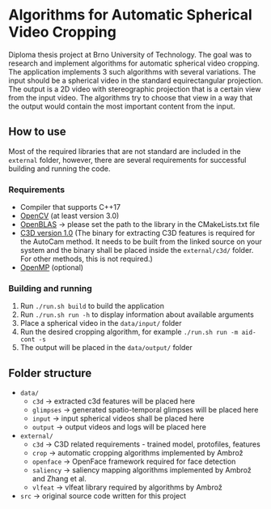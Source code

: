 # Algorithms for Automatic Spherical Video Cropping
Diploma thesis project at Brno University of Technology. The goal was to research and implement algorithms for automatic spherical video cropping. The application implements 3 such algorithms with several variations. The input should be a spherical video in the standard equirectangular projection. The output is a 2D video with stereographic projection that is a certain view from the input video. The algorithms try to choose that view in a way that the output would contain the most important content from the input.

## How to use
Most of the required libraries that are not standard are included in the `external` folder, however, there are several requirements for successful building and running the code.

### Requirements
* Compiler that supports C++17
* [OpenCV](https://opencv.org/) (at least version 3.0)
* [OpenBLAS](https://www.openblas.net/) -> please set the path to the library in the CMakeLists.txt file
* [C3D version 1.0](https://github.com/facebookarchive/C3D) (The binary for extracting C3D features is required for the AutoCam method. It needs to be built from the linked source on your system and the binary shall be placed inside the `external/c3d/` folder. For other methods, this is not required.)
* [OpenMP](https://www.openmp.org/) (optional)

### Building and running
1. Run `./run.sh build` to build the application
2. Run `./run.sh run -h` to display information about available arguments
3. Place a spherical video in the `data/input/` folder
4. Run the desired cropping algorithm, for example `./run.sh run -m aid-cont -s`
5. The output will be placed in the `data/output/` folder

## Folder structure
* `data/`
  * `c3d` -> extracted c3d features will be placed here
  * `glimpses` -> generated spatio-temporal glimpses will be placed here
  * `input` -> input spherical videos shall be placed here
  * `output` -> output videos and logs will be placed here
* `external/`
  * `c3d` -> C3D related requirements - trained model, protofiles, features
  * `crop` -> automatic cropping algorithms implemented by Ambrož
  * `openface` -> OpenFace framework required for face detection
  * `saliency` -> saliency mapping algorithms implemented by Ambrož and Zhang et al.
  * `vlfeat` -> vlfeat library required by algorithms by Ambrož
* `src` -> original source code written for this project
